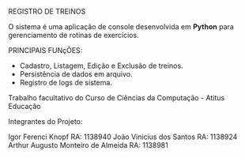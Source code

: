 REGISTRO DE TREINOS 

O sistema é uma aplicação de console desenvolvida em **Python** para gerenciamento de rotinas de exercícios.

PRINCIPAIS FUNçÕES:
*   Cadastro, Listagem, Edição e Exclusão de treinos.
*   Persistência de dados em arquivo.
*   Registro de logs de sistema.

Trabalho facultativo do Curso de Ciências da Computação - Atitus Educação

Integrantes do Projeto:

Igor Ferenci Knopf RA: 1138940
João Vinicius dos Santos RA: 1138924
Arthur Augusto Monteiro de Almeida RA: 1138981
